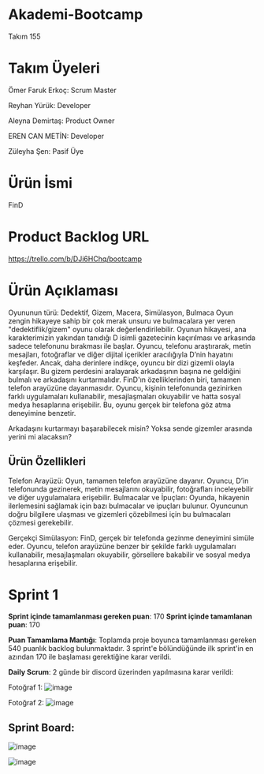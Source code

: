 # Akademi-Bootcamp

Takım 155

# Takım Üyeleri
Ömer Faruk Erkoç: Scrum Master

Reyhan Yürük: Developer

Aleyna Demirtaş: Product Owner

EREN CAN METİN: Developer

Züleyha Şen: Pasif Üye


# Ürün İsmi
FinD

# Product Backlog URL
https://trello.com/b/DJi6HChq/bootcamp


# Ürün Açıklaması

Oyununun türü: Dedektif, Gizem, Macera, Simülasyon, Bulmaca
Oyun zengin hikayeye sahip bir çok merak unsuru ve bulmacalara yer veren "dedektiflik/gizem" oyunu olarak değerlendirilebilir.
Oyunun hikayesi, ana karakterimizin yakından tanıdığı D isimli gazetecinin kaçırılması ve arkasında sadece telefonunu bırakması ile başlar. Oyuncu, telefonu araştırarak, metin mesajları, fotoğraflar ve diğer dijital içerikler aracılığıyla D’nin hayatını keşfeder. Ancak, daha derinlere indikçe, oyuncu bir dizi gizemli olayla karşılaşır. Bu gizem perdesini aralayarak arkadaşının başına ne geldiğini bulmalı ve arkadaşını kurtarmalıdır.
FinD'ın özelliklerinden biri, tamamen telefon arayüzüne dayanmasıdır. Oyuncu, kişinin telefonunda gezinirken farklı uygulamaları kullanabilir, mesajlaşmaları okuyabilir ve hatta sosyal medya hesaplarına erişebilir. Bu, oyunu gerçek bir telefona göz atma deneyimine benzetir.

Arkadaşını kurtarmayı başarabilecek misin? Yoksa sende gizemler arasında yerini mi alacaksın?


## Ürün Özellikleri

Telefon Arayüzü: Oyun, tamamen telefon arayüzüne dayanır. Oyuncu, D’in telefonunda gezinerek, metin mesajlarını okuyabilir, fotoğrafları inceleyebilir ve diğer uygulamalara erişebilir.
Bulmacalar ve İpuçları: Oyunda, hikayenin ilerlemesini sağlamak için bazı bulmacalar ve ipuçları bulunur. Oyuncunun doğru bilgilere ulaşması ve gizemleri çözebilmesi için bu bulmacaları çözmesi gerekebilir.


Gerçekçi Simülasyon: FinD, gerçek bir telefonda gezinme deneyimini simüle eder. Oyuncu, telefon arayüzüne benzer bir şekilde farklı uygulamaları kullanabilir, mesajlaşmaları okuyabilir, görsellere bakabilir ve sosyal medya hesaplarına erişebilir.

# Sprint 1
**Sprint içinde tamamlanması gereken puan**: 170
**Sprint içinde tamamlanan puan**: 170

**Puan Tamamlama Mantığı**: Toplamda proje boyunca tamamlanması gereken 540 puanlık backlog bulunmaktadır. 3 sprint'e bölündüğünde ilk sprint'in en azından 170 ile başlaması gerektiğine karar verildi.

**Daily Scrum**: 2 günde bir discord üzerinden yapılmasına karar verildi:

Fotoğraf 1: ![image](https://github.com/cscod/Akademi-Bootcamp/assets/85909788/06af5191-b363-4b3f-aeec-17d32cff7850)

Fotoğraf 2: ![image](https://github.com/cscod/Akademi-Bootcamp/assets/85909788/d5418c33-1acc-48f8-99bc-b1317404dd25)


## Sprint Board:
![image](https://github.com/cscod/Akademi-Bootcamp/assets/85909788/ef5022c7-5d7d-4422-8cf9-a538a6a6c9e9)


![image](https://github.com/cscod/Akademi-Bootcamp/assets/85909788/58f2f87f-e331-4004-920e-15a66d52439f)

